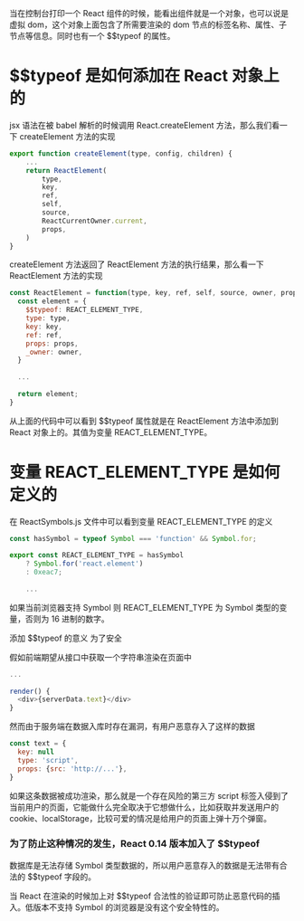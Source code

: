 当在控制台打印一个 React 组件的时候，能看出组件就是一个对象，也可以说是虚拟 dom，这个对象上面包含了所需要渲染的 dom 节点的标签名称、属性、子节点等信息。同时也有一个 $$typeof 的属性。

# $$typeof 是如何添加在 React 对象上的
jsx 语法在被 babel 解析的时候调用 React.createElement 方法，那么我们看一下 createElement 方法的实现
```js
export function createElement(type, config, children) {
    ...
    return ReactElement(
        type,
        key,
        ref,
        self,
        source,
        ReactCurrentOwner.current,
        props,
    )
}
```
createElement 方法返回了 ReactElement 方法的执行结果，那么看一下 ReactElement 方法的实现
```js
const ReactElement = function(type, key, ref, self, source, owner, props) {
  const element = {
    $$typeof: REACT_ELEMENT_TYPE,
    type: type,
    key: key,
    ref: ref,
    props: props,
    _owner: owner,
  }
 
  ...
 
  return element;
}
```
从上面的代码中可以看到 $$typeof 属性就是在 ReactElement 方法中添加到 React 对象上的。其值为变量 REACT_ELEMENT_TYPE。

# 变量 REACT_ELEMENT_TYPE 是如何定义的
在 ReactSymbols.js 文件中可以看到变量 REACT_ELEMENT_TYPE 的定义
```js
const hasSymbol = typeof Symbol === 'function' && Symbol.for;
 
export const REACT_ELEMENT_TYPE = hasSymbol
    ? Symbol.for('react.element')
    : 0xeac7;
 
    ...
```
如果当前浏览器支持 Symbol 则 REACT_ELEMENT_TYPE 为 Symbol 类型的变量，否则为 16 进制的数字。

添加 $$typeof 的意义
为了安全

假如前端期望从接口中获取一个字符串渲染在页面中
```js
...
 
render() {
  <div>{serverData.text}</div>
}
```
然而由于服务端在数据入库时存在漏洞，有用户恶意存入了这样的数据
```js
const text = {
  key: null
  type: 'script',
  props: {src: 'http://...'},
}
```
如果这条数据被成功渲染，那么就是一个存在风险的第三方 script 标签入侵到了当前用户的页面，它能做什么完全取决于它想做什么，比如获取并发送用户的 cookie、localStorage，比较可爱的情况是给用户的页面上弹十万个弹窗。

###  为了防止这种情况的发生，React 0.14 版本加入了 $$typeof

数据库是无法存储 Symbol 类型数据的，所以用户恶意存入的数据是无法带有合法的 $$typeof 字段的。

当 React 在渲染的时候加上对 $$typeof 合法性的验证即可防止恶意代码的插入。低版本不支持 Symbol 的浏览器是没有这个安全特性的。